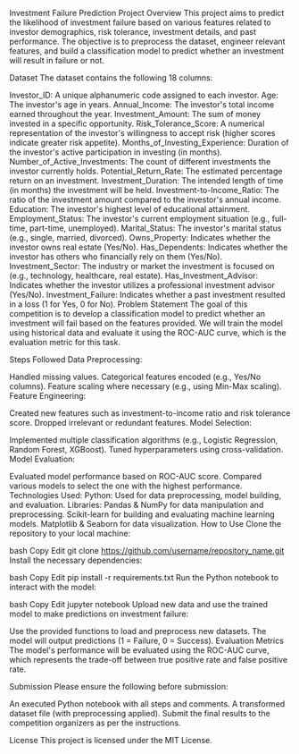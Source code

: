 Investment Failure Prediction
Project Overview
This project aims to predict the likelihood of investment failure based on various features related to investor demographics, risk tolerance, investment details, and past performance. The objective is to preprocess the dataset, engineer relevant features, and build a classification model to predict whether an investment will result in failure or not.

Dataset
The dataset contains the following 18 columns:

Investor_ID: A unique alphanumeric code assigned to each investor.
Age: The investor's age in years.
Annual_Income: The investor's total income earned throughout the year.
Investment_Amount: The sum of money invested in a specific opportunity.
Risk_Tolerance_Score: A numerical representation of the investor's willingness to accept risk (higher scores indicate greater risk appetite).
Months_of_Investing_Experience: Duration of the investor's active participation in investing (in months).
Number_of_Active_Investments: The count of different investments the investor currently holds.
Potential_Return_Rate: The estimated percentage return on an investment.
Investment_Duration: The intended length of time (in months) the investment will be held.
Investment-to-Income_Ratio: The ratio of the investment amount compared to the investor's annual income.
Education: The investor's highest level of educational attainment.
Employment_Status: The investor's current employment situation (e.g., full-time, part-time, unemployed).
Marital_Status: The investor's marital status (e.g., single, married, divorced).
Owns_Property: Indicates whether the investor owns real estate (Yes/No).
Has_Dependents: Indicates whether the investor has others who financially rely on them (Yes/No).
Investment_Sector: The industry or market the investment is focused on (e.g., technology, healthcare, real estate).
Has_Investment_Advisor: Indicates whether the investor utilizes a professional investment advisor (Yes/No).
Investment_Failure: Indicates whether a past investment resulted in a loss (1 for Yes, 0 for No).
Problem Statement
The goal of this competition is to develop a classification model to predict whether an investment will fail based on the features provided. We will train the model using historical data and evaluate it using the ROC-AUC curve, which is the evaluation metric for this task.

Steps Followed
Data Preprocessing:

Handled missing values.
Categorical features encoded (e.g., Yes/No columns).
Feature scaling where necessary (e.g., using Min-Max scaling).
Feature Engineering:

Created new features such as investment-to-income ratio and risk tolerance score.
Dropped irrelevant or redundant features.
Model Selection:

Implemented multiple classification algorithms (e.g., Logistic Regression, Random Forest, XGBoost).
Tuned hyperparameters using cross-validation.
Model Evaluation:

Evaluated model performance based on ROC-AUC score.
Compared various models to select the one with the highest performance.
Technologies Used:
Python: Used for data preprocessing, model building, and evaluation.
Libraries:
Pandas & NumPy for data manipulation and preprocessing.
Scikit-learn for building and evaluating machine learning models.
Matplotlib & Seaborn for data visualization.
How to Use
Clone the repository to your local machine:

bash
Copy
Edit
git clone https://github.com/username/repository_name.git
Install the necessary dependencies:

bash
Copy
Edit
pip install -r requirements.txt
Run the Python notebook to interact with the model:

bash
Copy
Edit
jupyter notebook
Upload new data and use the trained model to make predictions on investment failure:

Use the provided functions to load and preprocess new datasets.
The model will output predictions (1 = Failure, 0 = Success).
Evaluation Metrics
The model's performance will be evaluated using the ROC-AUC curve, which represents the trade-off between true positive rate and false positive rate.

Submission
Please ensure the following before submission:

An executed Python notebook with all steps and comments.
A transformed dataset file (with preprocessing applied).
Submit the final results to the competition organizers as per the instructions.

License
This project is licensed under the MIT License.
